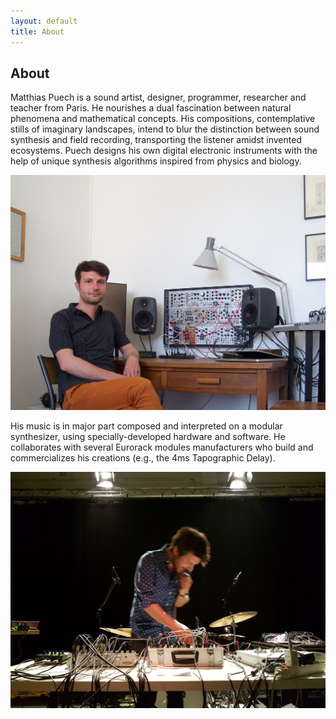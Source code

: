 ```yaml
---
layout: default
title: About
---
```


## About

Matthias Puech is a sound artist, designer, programmer, researcher and
teacher from Paris. He nourishes a dual fascination between natural
phenomena and mathematical concepts. His compositions, contemplative
stills of imaginary landscapes, intend to blur the distinction between
sound synthesis and field recording, transporting the listener amidst
invented ecosystems. Puech designs his own digital electronic
instruments with the help of unique synthesis algorithms inspired from
physics and biology.

<img class="flush-left"
     src="assets/img/portrait1.jpg"
	alt="Credit: Erik Tengstrand" />

His music is in major part composed and interpreted on a modular
synthesizer, using specially-developed hardware and software. He
collaborates with several Eurorack modules manufacturers who build and
commercializes his creations (e.g., the 4ms Tapographic Delay).

<img class="flush-left"
     src="assets/img/portrait2.jpg"
	alt="Credit: jjgfree" />
